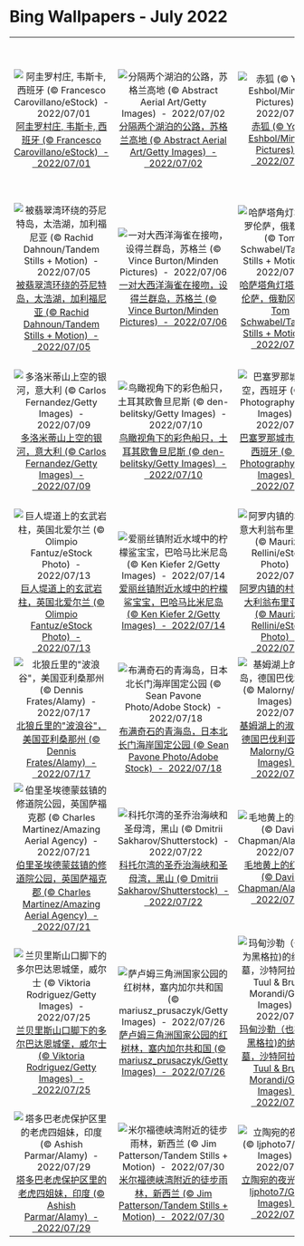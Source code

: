 # Bing Wallpapers - July 2022

| | | | |
|:-------------------------:|:-------------------------:|:-------------------------:|:-------------------------:|
| ![阿圭罗村庄, 韦斯卡, 西班牙 (© Francesco Carovillano/eStock)  -  2022/07/01](https://cn.bing.com/th?id=OHR.AgueroVillage_ZH-CN1007741117_UHD.jpg&w=480)[阿圭罗村庄, 韦斯卡, 西班牙 (© Francesco Carovillano/eStock)  -  2022/07/01](https://cn.bing.com/th?id=OHR.AgueroVillage_ZH-CN1007741117_UHD.jpg) | ![分隔两个湖泊的公路，苏格兰高地 (© Abstract Aerial Art/Getty Images)  -  2022/07/02](https://cn.bing.com/th?id=OHR.HalfwayDay_ZH-CN1333459630_UHD.jpg&w=480)[分隔两个湖泊的公路，苏格兰高地 (© Abstract Aerial Art/Getty Images)  -  2022/07/02](https://cn.bing.com/th?id=OHR.HalfwayDay_ZH-CN1333459630_UHD.jpg) | ![赤狐 (© Yossi Eshbol/Minden Pictures)  -  2022/07/03](https://cn.bing.com/th?id=OHR.SummerDogs_ZH-CN1604998367_UHD.jpg&w=480)[赤狐 (© Yossi Eshbol/Minden Pictures)  -  2022/07/03](https://cn.bing.com/th?id=OHR.SummerDogs_ZH-CN1604998367_UHD.jpg) | ![一列火车穿过卡纳塔克邦的沙拉瓦蒂桥，印度 (© Amith Nag Photography/Getty Images)  -  2022/07/04](https://cn.bing.com/th?id=OHR.SharavatiBridge_ZH-CN2011371774_UHD.jpg&w=480)[一列火车穿过卡纳塔克邦的沙拉瓦蒂桥，印度 (© Amith Nag Photography/Getty Images)  -  2022/07/04](https://cn.bing.com/th?id=OHR.SharavatiBridge_ZH-CN2011371774_UHD.jpg) |
| ![被翡翠湾环绕的芬尼特岛，太浩湖，加利福尼亚 (© Rachid Dahnoun/Tandem Stills + Motion)  -  2022/07/05](https://cn.bing.com/th?id=OHR.FannetteIsland_ZH-CN2395055456_UHD.jpg&w=480)[被翡翠湾环绕的芬尼特岛，太浩湖，加利福尼亚 (© Rachid Dahnoun/Tandem Stills + Motion)  -  2022/07/05](https://cn.bing.com/th?id=OHR.FannetteIsland_ZH-CN2395055456_UHD.jpg) | ![一对大西洋海雀在接吻，设得兰群岛，苏格兰 (© Vince Burton/Minden Pictures)  -  2022/07/06](https://cn.bing.com/th?id=OHR.KissingPuffins_ZH-CN2578608262_UHD.jpg&w=480)[一对大西洋海雀在接吻，设得兰群岛，苏格兰 (© Vince Burton/Minden Pictures)  -  2022/07/06](https://cn.bing.com/th?id=OHR.KissingPuffins_ZH-CN2578608262_UHD.jpg) | ![哈萨塔角灯塔，佛罗伦萨，俄勒冈州 (© Tom Schwabel/Tandem Stills + Motion)  -  2022/07/07](https://cn.bing.com/th?id=OHR.HecetaHead_ZH-CN2813876594_UHD.jpg&w=480)[哈萨塔角灯塔，佛罗伦萨，俄勒冈州 (© Tom Schwabel/Tandem Stills + Motion)  -  2022/07/07](https://cn.bing.com/th?id=OHR.HecetaHead_ZH-CN2813876594_UHD.jpg) | ![普雷维利峡谷里的河流和棕榈树森林，希腊克里特岛 (© borchee/Getty Images)  -  2022/07/08](https://cn.bing.com/th?id=OHR.PreveliGorge_ZH-CN3109665395_UHD.jpg&w=480)[普雷维利峡谷里的河流和棕榈树森林，希腊克里特岛 (© borchee/Getty Images)  -  2022/07/08](https://cn.bing.com/th?id=OHR.PreveliGorge_ZH-CN3109665395_UHD.jpg) |
| ![多洛米蒂山上空的银河，意大利 (© Carlos Fernandez/Getty Images)  -  2022/07/09](https://cn.bing.com/th?id=OHR.DolomitesMW_ZH-CN3307894335_UHD.jpg&w=480)[多洛米蒂山上空的银河，意大利 (© Carlos Fernandez/Getty Images)  -  2022/07/09](https://cn.bing.com/th?id=OHR.DolomitesMW_ZH-CN3307894335_UHD.jpg) | ![鸟瞰视角下的彩色船只，土耳其欧鲁旦尼斯 (© den-belitsky/Getty Images)  -  2022/07/10](https://cn.bing.com/th?id=OHR.OludenizTurkey_ZH-CN3467496108_UHD.jpg&w=480)[鸟瞰视角下的彩色船只，土耳其欧鲁旦尼斯 (© den-belitsky/Getty Images)  -  2022/07/10](https://cn.bing.com/th?id=OHR.OludenizTurkey_ZH-CN3467496108_UHD.jpg) | ![巴塞罗那城市上空，西班牙 (© SW Photography/Getty Images)  -  2022/07/11](https://cn.bing.com/th?id=OHR.BarcelonaPop_ZH-CN3687855585_UHD.jpg&w=480)[巴塞罗那城市上空，西班牙 (© SW Photography/Getty Images)  -  2022/07/11](https://cn.bing.com/th?id=OHR.BarcelonaPop_ZH-CN3687855585_UHD.jpg) | ![悉尼奥林匹克公园里的湾标瞭望台，澳大利亚 (© ai_yoshi/Getty Images)  -  2022/07/12](https://cn.bing.com/th?id=OHR.SpiralHill_ZH-CN3829252235_UHD.jpg&w=480)[悉尼奥林匹克公园里的湾标瞭望台，澳大利亚 (© ai_yoshi/Getty Images)  -  2022/07/12](https://cn.bing.com/th?id=OHR.SpiralHill_ZH-CN3829252235_UHD.jpg) |
| ![巨人堤道上的玄武岩柱，英国北爱尔兰 (© Olimpio Fantuz/eStock Photo)  -  2022/07/13](https://cn.bing.com/th?id=OHR.BasaltGiants_ZH-CN4038085235_UHD.jpg&w=480)[巨人堤道上的玄武岩柱，英国北爱尔兰 (© Olimpio Fantuz/eStock Photo)  -  2022/07/13](https://cn.bing.com/th?id=OHR.BasaltGiants_ZH-CN4038085235_UHD.jpg) | ![爱丽丝镇附近水域中的柠檬鲨宝宝，巴哈马比米尼岛 (© Ken Kiefer 2/Getty Images)  -  2022/07/14](https://cn.bing.com/th?id=OHR.BabyLemons_ZH-CN4212701834_UHD.jpg&w=480)[爱丽丝镇附近水域中的柠檬鲨宝宝，巴哈马比米尼岛 (© Ken Kiefer 2/Getty Images)  -  2022/07/14](https://cn.bing.com/th?id=OHR.BabyLemons_ZH-CN4212701834_UHD.jpg) | ![阿罗内镇的村落，意大利翁布里亚大区 (© Maurizio Rellini/eStock Photo)  -  2022/07/15](https://cn.bing.com/th?id=OHR.Arrone_ZH-CN2794175618_UHD.jpg&w=480)[阿罗内镇的村落，意大利翁布里亚大区 (© Maurizio Rellini/eStock Photo)  -  2022/07/15](https://cn.bing.com/th?id=OHR.Arrone_ZH-CN2794175618_UHD.jpg) | ![向日葵上的金翅雀，美国南卡罗来纳州 (© Teresa Kopec/Getty Images)  -  2022/07/16](https://cn.bing.com/th?id=OHR.AmericanGoldfinch_ZH-CN2996912015_UHD.jpg&w=480)[向日葵上的金翅雀，美国南卡罗来纳州 (© Teresa Kopec/Getty Images)  -  2022/07/16](https://cn.bing.com/th?id=OHR.AmericanGoldfinch_ZH-CN2996912015_UHD.jpg) |
| ![北狼丘里的"波浪谷"，美国亚利桑那州 (© Dennis Frates/Alamy)  -  2022/07/17](https://cn.bing.com/th?id=OHR.CoyoteButtes_ZH-CN3166159419_UHD.jpg&w=480)[北狼丘里的"波浪谷"，美国亚利桑那州 (© Dennis Frates/Alamy)  -  2022/07/17](https://cn.bing.com/th?id=OHR.CoyoteButtes_ZH-CN3166159419_UHD.jpg) | ![布满奇石的青海岛，日本北长门海岸国定公园 (© Sean Pavone Photo/Adobe Stock)  -  2022/07/18](https://cn.bing.com/th?id=OHR.OmijimaIsland_ZH-CN3328515301_UHD.jpg&w=480)[布满奇石的青海岛，日本北长门海岸国定公园 (© Sean Pavone Photo/Adobe Stock)  -  2022/07/18](https://cn.bing.com/th?id=OHR.OmijimaIsland_ZH-CN3328515301_UHD.jpg) | ![基姆湖上的淑女岛，德国巴伐利亚州 (© Malorny/Getty Images)  -  2022/07/19](https://cn.bing.com/th?id=OHR.FraueninselChiemsee_ZH-CN3541482552_UHD.jpg&w=480)[基姆湖上的淑女岛，德国巴伐利亚州 (© Malorny/Getty Images)  -  2022/07/19](https://cn.bing.com/th?id=OHR.FraueninselChiemsee_ZH-CN3541482552_UHD.jpg) | ![一组月相照片 (© Delpixart/Getty Images)  -  2022/07/20](https://cn.bing.com/th?id=OHR.MoonPhases_ZH-CN3779272016_UHD.jpg&w=480)[一组月相照片 (© Delpixart/Getty Images)  -  2022/07/20](https://cn.bing.com/th?id=OHR.MoonPhases_ZH-CN3779272016_UHD.jpg) |
| ![伯里圣埃德蒙兹镇的修道院公园，英国萨福克郡 (© Charles Martinez/Amazing Aerial Agency)  -  2022/07/21](https://cn.bing.com/th?id=OHR.AbbeyGardens_ZH-CN4831631801_UHD.jpg&w=480)[伯里圣埃德蒙兹镇的修道院公园，英国萨福克郡 (© Charles Martinez/Amazing Aerial Agency)  -  2022/07/21](https://cn.bing.com/th?id=OHR.AbbeyGardens_ZH-CN4831631801_UHD.jpg) | ![科托尔湾的圣乔治海峡和圣母湾，黑山 (© Dmitrii Sakharov/Shutterstock)  -  2022/07/22](https://cn.bing.com/th?id=OHR.SGIMontenegro_ZH-CN4155831603_UHD.jpg&w=480)[科托尔湾的圣乔治海峡和圣母湾，黑山 (© Dmitrii Sakharov/Shutterstock)  -  2022/07/22](https://cn.bing.com/th?id=OHR.SGIMontenegro_ZH-CN4155831603_UHD.jpg) | ![毛地黄上的红天蛾 (© David Chapman/Alamy)  -  2022/07/23](https://cn.bing.com/th?id=OHR.FoxgloveHawkmoth_ZH-CN4486704889_UHD.jpg&w=480)[毛地黄上的红天蛾 (© David Chapman/Alamy)  -  2022/07/23](https://cn.bing.com/th?id=OHR.FoxgloveHawkmoth_ZH-CN4486704889_UHD.jpg) | ![双杰克湖，班夫国家公园，艾伯塔省，加拿大 (© SnapRapid/Offset)  -  2022/07/24](https://cn.bing.com/th?id=OHR.TwoJackLake_ZH-CN4716355677_UHD.jpg&w=480)[双杰克湖，班夫国家公园，艾伯塔省，加拿大 (© SnapRapid/Offset)  -  2022/07/24](https://cn.bing.com/th?id=OHR.TwoJackLake_ZH-CN4716355677_UHD.jpg) |
| ![兰贝里斯山口脚下的多尔巴达恩城堡，威尔士 (© Viktoria Rodriguez/Getty Images)  -  2022/07/25](https://cn.bing.com/th?id=OHR.DolbadarnCastle_ZH-CN5397592090_UHD.jpg&w=480)[兰贝里斯山口脚下的多尔巴达恩城堡，威尔士 (© Viktoria Rodriguez/Getty Images)  -  2022/07/25](https://cn.bing.com/th?id=OHR.DolbadarnCastle_ZH-CN5397592090_UHD.jpg) | ![萨卢姆三角洲国家公园的红树林，塞内加尔共和国 (© mariusz_prusaczyk/Getty Images)  -  2022/07/26](https://cn.bing.com/th?id=OHR.MangroveDay_ZH-CN5590436101_UHD.jpg&w=480)[萨卢姆三角洲国家公园的红树林，塞内加尔共和国 (© mariusz_prusaczyk/Getty Images)  -  2022/07/26](https://cn.bing.com/th?id=OHR.MangroveDay_ZH-CN5590436101_UHD.jpg) | ![玛甸沙勒（也被称为黑格拉)的纳巴泰墓，沙特阿拉伯 (© Tuul & Bruno Morandi/Getty Images)  -  2022/07/27](https://cn.bing.com/th?id=OHR.NabateanTomb_ZH-CN5770360385_UHD.jpg&w=480)[玛甸沙勒（也被称为黑格拉)的纳巴泰墓，沙特阿拉伯 (© Tuul & Bruno Morandi/Getty Images)  -  2022/07/27](https://cn.bing.com/th?id=OHR.NabateanTomb_ZH-CN5770360385_UHD.jpg) | ![落基山国家公园的朗斯峰，科罗拉多州 (© Andrew R. Slaton/Tandem Stills + Motion)  -  2022/07/28](https://cn.bing.com/th?id=OHR.LongsPeak_ZH-CN5927119555_UHD.jpg&w=480)[落基山国家公园的朗斯峰，科罗拉多州 (© Andrew R. Slaton/Tandem Stills + Motion)  -  2022/07/28](https://cn.bing.com/th?id=OHR.LongsPeak_ZH-CN5927119555_UHD.jpg) |
| ![塔多巴老虎保护区里的老虎四姐妹，印度 (© Ashish Parmar/Alamy)  -  2022/07/29](https://cn.bing.com/th?id=OHR.FourTigresses_ZH-CN4095017352_UHD.jpg&w=480)[塔多巴老虎保护区里的老虎四姐妹，印度 (© Ashish Parmar/Alamy)  -  2022/07/29](https://cn.bing.com/th?id=OHR.FourTigresses_ZH-CN4095017352_UHD.jpg) | ![米尔福德峡湾附近的徒步雨林，新西兰 (© Jim Patterson/Tandem Stills + Motion)  -  2022/07/30](https://cn.bing.com/th?id=OHR.FiordlandRainforest_ZH-CN4528847139_UHD.jpg&w=480)[米尔福德峡湾附近的徒步雨林，新西兰 (© Jim Patterson/Tandem Stills + Motion)  -  2022/07/30](https://cn.bing.com/th?id=OHR.FiordlandRainforest_ZH-CN4528847139_UHD.jpg) | ![立陶宛的夜光云 (© ljphoto7/Getty Images)  -  2022/07/31](https://cn.bing.com/th?id=OHR.NoctilucentClouds_ZH-CN4816301354_UHD.jpg&w=480)[立陶宛的夜光云 (© ljphoto7/Getty Images)  -  2022/07/31](https://cn.bing.com/th?id=OHR.NoctilucentClouds_ZH-CN4816301354_UHD.jpg) |  |
